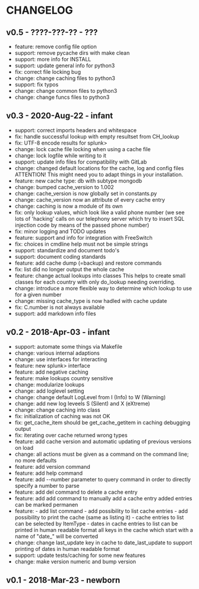 CHANGELOG
=========

v0.5    - ????-???-??   - ???
-----------------------------

- feature: remove config file option
- support: remove pycache dirs with make clean
- support: more info for INSTALL
- support: update general info for python3
- fix:     correct file locking bug
- change:  change caching files to python3
- support: fix typos
- change:  change common files to python3
- change:  change funcs files to python3

v0.3    - 2020-Aug-22   - infant
--------------------------------

- support: correct imports headers and whitespace
- fix:     handle successful lookup with empty resultset from
           CH_lookup
- fix:     UTF-8 encode results for splunk>
- change:  lock cache file locking when using a cache file
- change:  lock logfile while writing to it
- support: update info files for compatibility with GitLab
- change:  changed default locations for the cache, log and
           config files
           ATTENTION!
           This might need you to adapt things in your
           installation.
- feature: new cache type: db with subtype mongodb
- change:  bumped cache_version to 1.002
- change:  cache_version is now globally set in constants.py
- change:  cache_version now an attribute of every cache entry
- change:  caching is now a module of its own
- fix:     only lookup values, which look like a valid phone number
           (we see lots of 'hacking' calls on our telephony server
            which try to insert SQL injection code by means of the
            passed phone number)
- fix:     minor logging and TODO updates
- feature: support and info for integration with FreeSwitch
- fix:     choices in cmdline help must not be simple strings
- support: standardize and document todo's
- support: document coding standards
- feature: add cache dump (=backup) and restore commands
- fix:     list did no longer output the whole cache
- feature: change actual lookups into classes
           This helps to create small classes for each country
           with only do_lookup needing overriding.
- change:  introduce a more flexible way to determine
           which lookup to use for a given number
- change:  missing cache_type is now hadled with cache update
- fix:     C.number is not always available
- support: add markdown info files


v0.2    - 2018-Apr-03 - infant
------------------------------

- support: automate some things via Makefile
- change:  various internal adaptions
- change:  use interfaces for interacting
- feature: new splunk> interface
- feature: add negative caching
- feature: make lookups country sensitive
- change:  modularize lookups
- change:  add loglevel setting
- change:  change default LogLevel from I (Info) to W (Warning)
- change:  add new log leveels S (Silent) and X (eXtreme)
- change:  change caching into class
- fix:     initialization of caching was not OK
- fix:     get_cache_item should be get_cache_getitem in
           caching debugging output
- fix:     iterating over cache returned wrong types
- feature: add cache version and automatic updating of
           previous versions on load
- change:  all actions must be given as a command on the
           command line; no more defaults
- feature: add version command
- feature: add help command
- feature: add --number parameter to query command in order
           to directly specify a number to parse
- feature: add del command to delete a cache entry
- feature: add add command to manually add a cache entry
           added entries can be marked permanen
- feature: - add list command
           - add possibility to list cache entries
           - add possibility to print the cache (same as
             listing it)
           - cache entries to list can be selected by ItemType
           - dates in cache entries to list can be printed in
             human readable format
             all keys in the cache which start with a name
             of "date_" will be converted
- change:  change last_update key in cache to date_last_update
           to support printing of dates in human readable
           format
- support: update tests/caching for some new features
- change:  make version numeric and bump version



v0.1    - 2018-Mar-23   - newborn
---------------------------------
